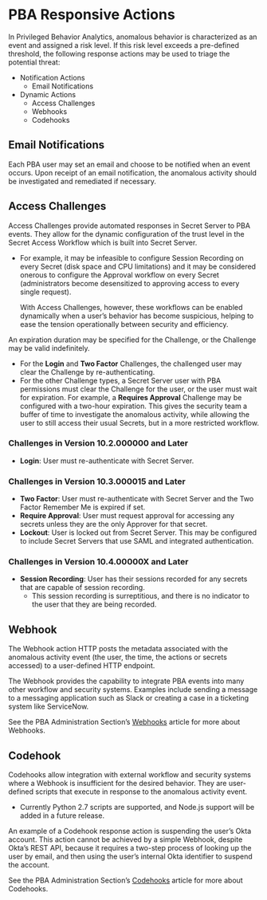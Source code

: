 [title]: # (PBA Responsive Actions)
[tags]: # (secret server,email,notifications,codehooks,webhooks,challenges)
[priority]: # (5000)

# PBA Responsive Actions

In Privileged Behavior Analytics, anomalous behavior is characterized as an event and assigned a risk level. If this risk level exceeds a pre-defined threshold, the following response actions may be used to triage the potential threat:

* Notification Actions
  * Email Notifications
* Dynamic Actions
  * Access Challenges
  * Webhooks
  * Codehooks

## Email Notifications

Each PBA user may set an email and choose to be notified when an event occurs. Upon receipt of an email notification, the anomalous activity should be investigated and remediated if necessary.

## Access Challenges

Access Challenges provide automated responses in Secret Server to PBA events. They allow for the dynamic configuration of the trust level in the Secret Access Workflow which is built into Secret Server.

* For example, it may be infeasible to configure Session Recording on every Secret (disk space and CPU limitations) and it may be considered onerous to configure the Approval workflow on every Secret (administrators become desensitized to approving access to every single request).

  With Access Challenges, however, these workflows can be enabled dynamically when a user’s behavior has become suspicious, helping to ease the tension operationally between security and efficiency.

An expiration duration may be specified for the Challenge, or the Challenge may be valid indefinitely.

* For the **Login** and **Two Factor** Challenges, the challenged user may clear the Challenge by re-authenticating.
* For the other Challenge types, a Secret Server user with PBA permissions must clear the Challenge for the user, or the user must wait for expiration.
  For example, a **Requires Approval** Challenge may be configured with a two-hour expiration. This gives the security team a buffer of time to investigate the anomalous activity, while allowing the user to still access their usual Secrets, but in a more restricted workflow.

### Challenges in Version 10.2.000000 and Later

* **Login**: User must re-authenticate with Secret Server.

### Challenges in Version 10.3.000015 and Later

* **Two Factor**: User must re-authenticate with Secret Server and the Two Factor Remember Me is expired if set.
* **Require Approval**: User must request approval for accessing any secrets unless they are the only Approver for that secret.
* **Lockout**: User is locked out from Secret Server. This may be configured to include Secret Servers that use SAML and integrated authentication.

### Challenges in Version 10.4.00000X and Later

* **Session Recording**: User has their sessions recorded for any secrets that are capable of session recording.
  * This session recording is surreptitious, and there is no indicator to the user that they are being recorded.

## Webhook

The Webhook action HTTP posts the metadata associated with the anomalous activity event (the user, the time, the actions or secrets accessed) to a user-defined HTTP endpoint.

The Webhook provides the capability to integrate PBA events into many other workflow and security systems. Examples include sending a message to a messaging application such as Slack or creating a case in a ticketing system like ServiceNow.

See the PBA Administration Section’s [Webhooks](../pba-admin/webhooks.md) article for more about Webhooks.

## Codehook

Codehooks allow integration with external workflow and security systems where a Webhook is insufficient for the desired behavior. They are user-defined scripts that execute in response to the anomalous activity event.

* Currently Python 2.7 scripts are supported, and Node.js support will be added in a future release.

An example of a Codehook response action is suspending the user’s Okta account. This action cannot be achieved by a simple Webhook, despite Okta’s REST API, because it requires a two-step process of looking up the user by email, and then using the user’s internal Okta identifier to suspend the account.

See the PBA Administration Section’s [Codehooks](../pba-admin/codehooks.md) article for more about Codehooks.
